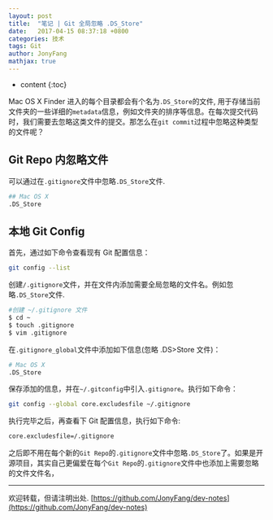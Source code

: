 ```yaml
---
layout: post
title:  "笔记 | Git 全局忽略 .DS_Store"
date:   2017-04-15 08:37:18 +0800
categories: 技术
tags: Git
author: JonyFang
mathjax: true
---
```


* content
{:toc}

Mac OS X Finder 进入的每个目录都会有个名为` .DS_Store `的文件, 用于存储当前文件夹的一些详细的` metadata `信息，例如文件夹的排序等信息。在每次提交代码时，我们需要去忽略这类文件的提交。那怎么在` git commit `过程中忽略这种类型的文件呢？





## Git Repo 内忽略文件

可以通过在` .gitignore `文件中忽略` .DS_Store `文件.

```bash
## Mac OS X
.DS_Store
```

## 本地 Git Config

首先，通过如下命令查看现有 Git 配置信息：

```bash
git config --list
```

创建` /.gitignore `文件，并在文件内添加需要全局忽略的文件名。例如忽略` .DS_Store `文件.

```bash
#创建 ~/.gitignore 文件
$ cd ~
$ touch .gitignore
$ vim .gitignore
```

在` .gitignore_global `文件中添加如下信息(忽略 .DS>Store 文件)：

```bash
# Mac OS X
.DS_Store
```

保存添加的信息，并在` ~/.gitconfig `中引入` .gitignore `。执行如下命令：

```bash
git config --global core.excludesfile ~/.gitignore
```

执行完毕之后，再查看下 Git 配置信息，执行如下命令:

```bash
core.excludesfile=/.gitignore
```

之后即不用在每个新的` Git Repo `的` .gitignore `文件中忽略` .DS_Store `了。如果是开源项目，其实自己更偏爱在每个` Git Repo `的` .gitignore `文件中也添加上需要忽略的文件文件名，

----

欢迎转载，但请注明出处. [https://github.com/JonyFang/dev-notes](https://github.com/JonyFang/dev-notes)
